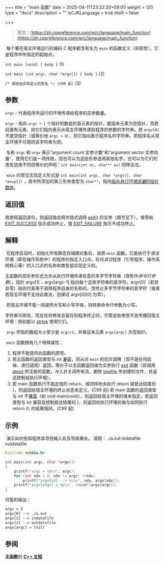 +++
title = "main 函数"
date = 2025-04-11T23:22:30+08:00
weight = 120
type = "docs"
description = ""
isCJKLanguage = true
draft = false

+++

> 原文：[https://zh.cppreference.com/w/c/language/main_function](https://zh.cppreference.com/w/c/language/main_function)

​	每个要在宿主环境运行的编码 C 程序都含有名为 `main` 的函数定义（非原型），它是程序中所指定的起始点。

`int main (void) { body }`	(1)	

`int main (int argc, char *argv[]) { body }`	(2)	

`/* 其他由实现定义的签名 */ (C99 起)`	(3)	

## 参数

`argc` - 代表程序所运行的环境传递给程序的实参数量。

`argv` - 指向 `argc + 1` 个指针的数组的首元素的指针。数组末元素为空指针，而若前面有元素，则它们指向表示从宿主环境传递给程序的参数的字符串。若 `argv[0]` 不是空指针（或等价地 `argc > 0`），则它指向表示程序名的字符串。若程序名从宿主环境不可用则该字符串为空。

​	名称 `argc` 和 `argv` 表示“argument count 实参计数”和“argument vector 实参向量”，使用它们是一项传统，但也可以为这些形参选用其他名字，也可以为它们的类型选用不同但等价的声明：`int main(int ac, char** av)` 同样合法。

​	`main` 的常见实现定义形式是 `int main(int argc, char *argv[], char *envp[])` ，其中所添加的第三形参类型为 `char**`，指向[指向*执行环境变量*的指针数组](https://pubs.opengroup.org/onlinepubs/9699919799/functions/exec.html)。

## 返回值

若使用返回语句，则返回值会用作隐式调用 [exit()](https://zh.cppreference.com/w/c/program/exit) 的实参（细节见下）。值零和 [EXIT_SUCCESS](https://zh.cppreference.com/w/c/program/EXIT_status) 指示成功终止，值 [EXIT_FAILURE](https://zh.cppreference.com/w/c/program/EXIT_status) 指示不成功终止。

## 解释

​	在程序启动时，初始化所有静态存储期对象后，调用 `main` 函数。它是执行于*宿主*环境（即在操作系统中）的程序的指定入口点。任何*自立*程序（引导程序、操作系统核心等）的入口点的名称和类型是实现定义的。

​	主函数的双形参形式允许从执行环境传递任意的多字节字符串（常称作*命令行参数*）。指针 argv[1] .. argv[argc-1] 指向每个这些字符串的首字符。argv[0]（若其非零）指向代表用于调用程序自身的名称的，空终止多字节字符串的首字符（或者若宿主环境不支持此做法，则保证 argv[0][0] 为零）。

​	若宿主环境不能一同提供大写和小写字母，则转换命令行参数为小写。

​	字符串可修改，而且任何修改会留存到程序终止时，尽管这些修改不会传播回宿主环境：例如能以 [strtok](https://zh.cppreference.com/w/c/string/byte/strtok) 使用它们。

​	`argv` 所指的数组大小至少是 `argc+1`，并保证末元素 `argv[argc]` 为空指针。

​	`main` 函数拥有几个特殊属性：

1) 程序不能提供此函数的原型。
2) 若主函数的返回类型与 int [兼容](https://zh.cppreference.com/w/c/language/types#.E5.85.BC.E5.AE.B9.E7.B1.BB.E5.9E.8B)，则从对 `main` 的初次调用（但不是任何后继、递归调用）返回，等价于以主函数返回值为实参执行 [exit](https://zh.cppreference.com/w/c/program/exit) 函数（将调用 [atexit](https://zh.cppreference.com/w/c/program/atexit) 所注册的函数，冲入并关闭所有流，删除 [tmpfile](https://zh.cppreference.com/w/c/io/tmpfile) 所创建的文件，并返还控制给执行环境）。
3) 若 main 函数执行不指定值的 return，或同样地未执行 return 就抵达结尾的 }，则返回给宿主环境的终止状态未定义。(C99 前)  若 main 函数的返回类型与 int 不[兼容](https://zh.cppreference.com/w/c/language/types#.E5.85.BC.E5.AE.B9.E7.B1.BB.E5.9E.8B)（如 void main(void)），则返回给宿主环境的值未指定。若返回类型与 int 兼容且控制抵达结尾的 }，则返回给执行环境的值与如同执行 return 0; 的结果相同。(C99 起)

## 示例

​	演示如何告知程序其寻找输入处及写结果处。 调用： ./a.out indatafile outdatafile

```c
#include <stdio.h>
 
int main(int argc, char *argv[])
{
    printf("argc = %d\n", argc);
    for (int ndx = 0; ndx != argc; ++ndx)
        printf("argv[%d] --> %s\n", ndx, argv[ndx]);
    printf("argv[argc] = %p\n", (void*)argv[argc]);
}
```

可能的输出：

```txt
argc = 3
argv[0] --> ./a.out
argv[1] --> indatafile
argv[2] --> outdatafile
argv[argc] = (nil)
```

## 参阅

**主函数**的 **[C++ 文档](https://zh.cppreference.com/w/cpp/language/main_function)**
